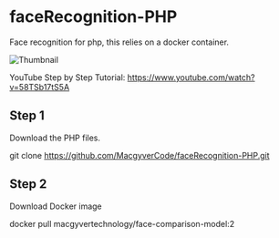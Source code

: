 # faceRecognition-PHP
Face recognition for php, this relies on a docker container.

![Thumbnail](https://raw.githubusercontent.com/MacgyverCode/faceRecognition-PHP/master/1280-720%20(1).png)

YouTube Step by Step Tutorial: https://www.youtube.com/watch?v=58TSb17tS5A

## Step 1
Download the PHP files.

git clone https://github.com/MacgyverCode/faceRecognition-PHP.git


## Step 2

Download Docker image

docker pull macgyvertechnology/face-comparison-model:2
